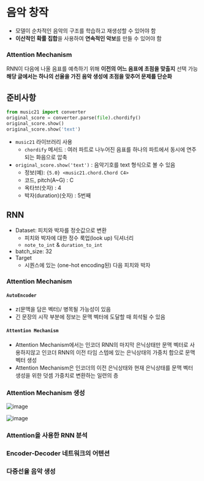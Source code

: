 # 음악 창작
- 모델이 순차적인 음악의 구조를 학습하고 재생성할 수 있어야 함
- **이산적인 확률 집합**을 사용하여 **연속적인 악보**를 만들 수 있어야 함

### Attention Mechanism
RNN이 다음에 나올 음표를 예측하기 위해 **이전의 어느 음표에 초점을 맞출지** 선택 가능  
**해당 글에서는 하나의 선율을 가진 음악 생성에 초점을 맞추어 문제를 단순화**

## 준비사항
```python
from music21 import converter
original_score = converter.parse(file).chordify()
original_score.show()
original_score.show('text')
```
- ```music21``` 라이브러리 사용
  - `chordify` 메서드 : 여러 파트로 나누어진 음표를 하나의 파트에서 동시에 연주되는 화음으로 압축
- ```original_score.show('text')``` : 음악기호를 text 형식으로 볼 수 있음
  - 정보(예): ```{5.0} <music21.chord.Chord C4>```
  - 코드, pitch(A~G) : C
  - 옥타브(숫자) : 4
  - 박자(duration)(숫자) : 5번째


## RNN
- Dataset: 피치와 박자를 정숫값으로 변환
  - 피치와 박자에 대한 정수 룩업(look up) 딕셔너리
  - ```note_to_int``` & ```duration_to_int```
- batch_size: 32
- Target
  - 시퀀스에 있는 (one-hot encoding된) 다음 피치와 박자
### Attention Mechanism
#### ```AutoEncoder```
- z(문맥을 담은 벡터)/ 병목될 가능성이 있음
- 긴 문장의 시작 부분에 정보는 문맥 벡터에 도달할 때 희석될 수 있음

#### ```Attention Mechanism```
- Attention Mechanism에서는 인코더 RNN의 마지막 은닉상태만 문맥 벡터로 사용하지않고 인코더 RNN의 이전 타임 스텝에 있는 은닉상태의 가중치 합으로 문맥벡터 생성
- Attention Mechanism은 인코더의 이전 은닉상태와 현재 은닉상태를 문맥 벡터 생성을 위한 덧셈 가중치로 변환하는 일련의 층

### Attention Mechanism 생성
![image](https://user-images.githubusercontent.com/72767245/105805793-1edf4e80-5fe6-11eb-95a1-7550fc9dca4c.png)

![image](https://user-images.githubusercontent.com/72767245/106029450-724dbb80-6110-11eb-828a-ab74bbafbe93.png)

### Attention을 사용한 RNN 분석


### Encoder-Decoder 네트워크의 어텐션
### 다중선율 음악 생성
  
